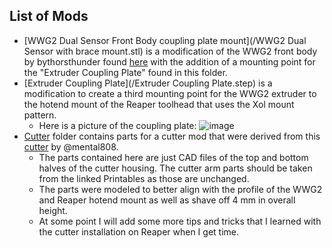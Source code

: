 ## List of Mods
 - [WWG2 Dual Sensor Front Body coupling plate mount](/WWG2 Dual Sensor with brace mount.stl) is a modification of the WWG2 front body by bythorsthunder found [here](https://github.com/bythorsthunder/Voron_Mods/tree/main/Wristwatch_G2_Dual_Filament_Sensor) with the addition of a mounting point for the "Extruder Coupling Plate" found in this folder.
 - [Extruder Coupling Plate](/Extruder Coupling Plate.step) is a modification to create a third mounting point for the WWG2 extruder to the hotend mount of the Reaper toolhead that uses the Xol mount pattern.
	- Here is a picture of the coupling plate: ![image](/IMG_2426.JPEG)
 - [Cutter](/Cutter) folder contains parts for a cutter mod that were derived from this [cutter](https://www.printables.com/model/1142687-filament-cutter-for-reaper-toolhead-and-orbiter-pa) by @mental808.
	- The parts contained here are just CAD files of the top and bottom halves of the cutter housing. The cutter arm parts should be taken from the linked Printables as those are unchanged.
	- The parts were modeled to better align with the profile of the WWG2 and Reaper hotend mount as well as shave off 4 mm in overall height.
	- At some point I will add some more tips and tricks that I learned with the cutter installation on Reaper when I get time.